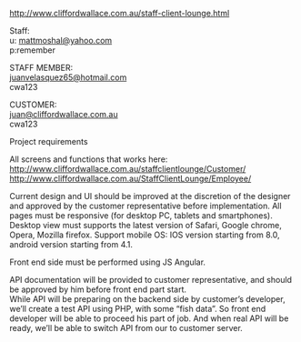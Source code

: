 http://www.cliffordwallace.com.au/staff-client-lounge.html  
  
Staff:   
u: mattmoshal@yahoo.com  
p:remember  

STAFF MEMBER:  
juanvelasquez65@hotmail.com  
cwa123
  
CUSTOMER:  
juan@cliffordwallace.com.au  
cwa123  
  
  Project requirements  
  
All screens and functions that works here:   
http://www.cliffordwallace.com.au/staffclientlounge/Customer/  
http://www.cliffordwallace.com.au/StaffClientLounge/Employee/  
  
Current design and UI should be improved at the discretion of the designer and approved by the customer representative before implementation. All pages must be responsive (for desktop PC, tablets and smartphones). Desktop view must supports the latest version of Safari, Google chrome, Opera, Mozilla firefox. Support mobile OS: IOS version starting from 8.0, android version starting from 4.1.
   
Front end side must be performed using JS Angular.  
  
API documentation will be provided to customer representative, and should be approved by him before front end part start.   
While API will be preparing on the backend side by customer’s developer, we’ll create a test API using PHP, with some “fish data”. So front end developer will be able to proceed his part of job. 
And when real API will be ready, we’ll be able to switch API from our to customer server.  